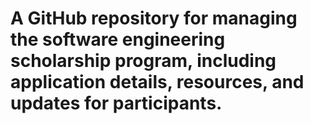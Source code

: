 # A GitHub repository for managing the software engineering scholarship program, including application details, resources, and updates for participants.
